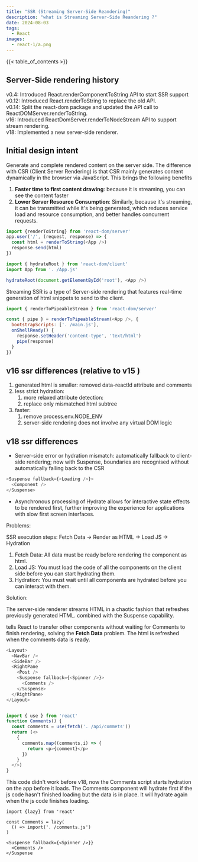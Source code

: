 ```yaml
---
title: "SSR (Streaming Server-Side Reandering)"
description: "what is Streaming Server-Side Reandering ?"
date: 2024-08-03
tags:
  - React 
images:
  - react-1/a.png
---
```


{{< table_of_contents >}}

## Server-Side rendering history

v0.4: Introduced React.renderComponentToString API to start SSR support  
v0.12: Introduced React.renderToString to replace the old API.  
v0.14: Split the react-dom package and updated the API call to ReactDOMServer.renderToString.  
v16: Introduced ReactDomServer.renderToNodeStream API to support stream rendering.  
v18: Implemented a new server-side renderer.  

## Initial design intent

Generate and complete rendered content on the server side. The difference with CSR (Client Server Rendering) is that CSR mainly generates content dynamically in the browser via JavaScript. This brings the following benefits

1. **Faster time to first content drawing**: because it is streaming, you can see the content faster
2. **Lower Server Resource Consumption**: Similarly, because it's streaming, it can be transmitted while it's being generated, which reduces service load and resource consumption, and better handles concurrent requests.

```js
import {renderToString} from 'react-dom/server'
app.user('/', (request, response) => {
  const html = renderToString(<App />)
  response.send(html)
})
```

```js
import { hydrateRoot } from 'react-dom/client'
import App from '. /App.js'

hydrateRoot(document.getElementById('root'), <App />)
```

Streaming SSR is a type of Server-side rendering that features real-time generation of html snippets to send to the client.

```js
import { renderToPipeableStream } from 'react-dom/server'

const { pipe } = renderToPipeableStream(<App />, {
  bootstrapScripts: ['. /main.js'],
  onShellReady() {
    response.setHeader('content-type', 'text/html')
    pipe(response)
  }
})
```

## v16 ssr differences (relative to v15 )

1. generated html is smaller: removed data-reactId attribute and comments
2. less strict hydration:
   1. more relaxed attribute detection:
   2. replace only mismatched html subtree
3. faster:
   1. remove process.env.NODE_ENV
   2. server-side rendering does not involve any virtual DOM logic

## v18 ssr differences

- Server-side error or hydration mismatch: automatically fallback to client-side rendering; now with Suspense, boundaries are recognised without automatically falling back to the CSR

```js
<Suspense fallback={<Loading />}>
  <Component />
</Suspense>
```

- Asynchronous processing of Hydrate allows for interactive state effects to be rendered first, further improving the experience for applications with slow first screen interfaces.

Problems:

SSR execution steps: Fetch Data -> Render as HTML -> Load JS -> Hydration

1. Fetch Data: All data must be ready before rendering the component as html.
2. Load JS: You must load the code of all the components on the client side before you can start hydrating them.
3. Hydration: You must wait until all components are hydrated before you can interact with them.

Solution:

The server-side renderer streams HTML in a chaotic fashion that refreshes previously generated HTML. combined with the Suspense capability.

<Suspense> tells React to transfer other components without waiting for Comments to finish rendering, solving the **Fetch Data** problem. The html is refreshed when the comments data is ready.

```js
<Layout>
  <NavBar />
  <SideBar />
  <RightPane
    <Post />
    <Suspense fallback={<Spinner />}>
      <Comments />
    </Suspense>
  </RightPane>
</Layout>


import { use } from 'react'
function Comments() {
  const comments = use(fetch('. /api/commets'))
  return (<>
    {
      comments.map((comments,i) => {
        return <p>{comment}</p>
      })
    }
  </>)
}
```

This code didn't work before v18, now the Comments script starts hydration on the app before it loads.
The Comments component will hydrate first if the js code hasn't finished loading but the data is in place. It will hydrate again when the js code finishes loading.

```Js
import {lazy} from 'react'

const Comments = lazy(
  () => import('. /comments.js')
)

<Suspense fallback={<Spinner />}}
  <Comments />
</Suspense


```